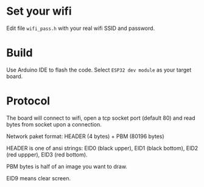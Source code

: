 # Set your wifi

Edit file `wifi_pass.h` with your real wifi SSID and password.

# Build

Use Arduino IDE to flash the code. Select `ESP32 dev module` as your target board.

# Protocol

The board will connect to wifi, open a tcp socket port (default 80) and read bytes from socket upon a connection.

Network paket format: HEADER (4 bytes) + PBM (80196 bytes)

HEADER is one of ansi strings: EID0 (black upper), EID1 (black bottom), EID2 (red uppper), EID3 (red bottom).

PBM bytes is half of an image you want to draw.

EID9 means clear screen.
